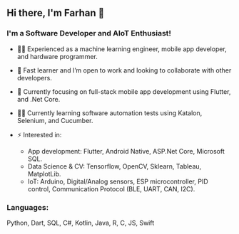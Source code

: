 ## Hi there, I'm Farhan 👋

### I'm a Software Developer and AIoT Enthusiast!

- :man_scientist: Experienced as a machine learning engineer, mobile app developer, and hardware programmer.
- 👯 Fast learner and I’m open to work and looking to collaborate with other developers.
- :dart: Currently focusing on full-stack mobile app development using Flutter, and .Net Core.
- 🧑‍💻 Currently learning software automation tests using Katalon, Selenium, and Cucumber.
  
- ⚡ Interested in:
   - App development: Flutter, Android Native, ASP.Net Core, Microsoft SQL. 
   - Data Science & CV: Tensorflow, OpenCV, Sklearn, Tableau, MatplotLib.
   - IoT: Arduino, Digital/Analog sensors, ESP microcontroller, PID control, Communication Protocol (BLE, UART, CAN, I2C).

### Languages:
Python, Dart, SQL, C#, Kotlin, Java, R, C, JS, Swift 
<br />



